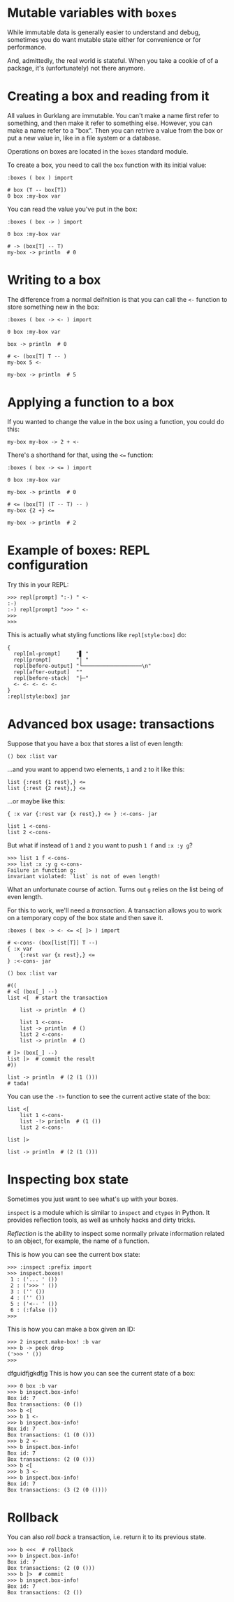 # Mutable variables with `boxes`

While immutable data is generally easier to understand and debug, sometimes
you do want mutable state either for convenience or for performance.

And, admittedly, the real world is stateful. When you take a cookie of
of a package, it's (unfortunately) not there anymore.

# Creating a box and reading from it

All values in Gurklang are immutable. You can't make a name first refer to
something, and then make it refer to something else. However, you can make a name
refer to a "box". Then you can retrive a value from the box or put a new value
in, like in a file system or a database.

Operations on boxes are located in the `boxes` standard module.

To create a box, you need to call the `box` function with its initial value:

```gurk
:boxes ( box ) import

# box (T -- box[T])
0 box :my-box var
```

You can read the value you've put in the box:

```gurk
:boxes ( box -> ) import

0 box :my-box var

# -> (box[T] -- T)
my-box -> println  # 0
```

# Writing to a box

The difference from a normal deifnition is that you can call the `<-` function
to store something new in the box:

```gurk
:boxes ( box -> <- ) import

0 box :my-box var

box -> println  # 0

# <- (box[T] T -- )
my-box 5 <-

my-box -> println  # 5
```

# Applying a function to a box

If you wanted to change the value in the box using a function, you could do this:
```gurk
my-box my-box -> 2 + <-
```

There's a shorthand for that, using the `<=` function:
```gurk
:boxes ( box -> <= ) import

0 box :my-box var

my-box -> println  # 0

# <= (box[T] (T -- T) -- )
my-box {2 +} <=

my-box -> println  # 2
```

# Example of boxes: REPL configuration

Try this in your REPL:

```gurk
>>> repl[prompt] ":-) " <-
:-)
:-) repl[prompt] ">>> " <-
>>>
>>>
```

This is actually what styling functions like `repl[style:box]` do:
```gurk
{
  repl[ml-prompt]     "▋ "
  repl[prompt]        "│ "
  repl[before-output] "└───────────────────\n"
  repl[after-output]  ""
  repl[before-stack]  "├─"
  <- <- <- <- <-
}
:repl[style:box] jar
```

# Advanced box usage: transactions

Suppose that you have a box that stores a list of even length:
```gurk
() box :list var
```

...and you want to append two elements, `1` and `2` to it like this:
```gurk
list {:rest {1 rest},} <=
list {:rest {2 rest},} <=
```
...or maybe like this:
```gurk
{ :x var {:rest var {x rest},} <= } :<-cons- jar

list 1 <-cons-
list 2 <-cons-
```

But what if instead of `1` and `2` you want to push `1 f` and `:x :y g`?
```gurkrepl
>>> list 1 f <-cons-
>>> list :x :y g <-cons-
Failure in function g:
invariant violated: `list` is not of even length!
```
What an unfortunate course of action. Turns out `g` relies on the list being
of even length.

For this to work, we'll need a _transaction_. A transaction allows you to
work on a temporary copy of the box state and then save it.

```gurk
:boxes ( box -> <- <= <[ ]> ) import

# <-cons- (box[list[T]] T --)
{ :x var
    {:rest var {x rest},} <=
} :<-cons- jar

() box :list var

#((
# <[ (box[_] --)
list <[  # start the transaction

    list -> println  # ()

    list 1 <-cons-
    list -> println  # ()
    list 2 <-cons-
    list -> println  # ()

# ]> (box[_] --)
list ]>  # commit the result
#))

list -> println  # (2 (1 ()))
# tada!
```

You can use the `-!>` function to see the current active state of the box:

```gurk
list <[
    list 1 <-cons-
    list -!> println  # (1 ())
    list 2 <-cons-

list ]>

list -> println  # (2 (1 ()))
```

# Inspecting box state

Sometimes you just want to see what's up with your boxes.

`inspect` is a module which is similar to `inspect` and `ctypes` in
Python. It provides reflection tools, as well as unholy hacks and dirty tricks.

_Reflection_ is the ability to inspect some normally private information
related to an object, for example, the name of a function.

This is how you can see the current box state:
```gurkrepl
>>> :inspect :prefix import
>>> inspect.boxes!
 1 : ('... ' ())
 2 : ('>>> ' ())
 3 : ('' ())
 4 : ('' ())
 5 : ('<-- ' ())
 6 : (:false ())
>>>
```

This is how you can make a box given an ID:
```gurkrepl
>>> 2 inspect.make-box! :b var
>>> b -> peek drop
('>>> ' ())
>>>
```
 dfguidfjgkdfjg
This is how you can see the current state of a box:
```gurkrepl
>>> 0 box :b var
>>> b inspect.box-info!
Box id: 7
Box transactions: (0 ())
>>> b <[
>>> b 1 <-
>>> b inspect.box-info!
Box id: 7
Box transactions: (1 (0 ()))
>>> b 2 <-
>>> b inspect.box-info!
Box id: 7
Box transactions: (2 (0 ()))
>>> b <[
>>> b 3 <-
>>> b inspect.box-info!
Box id: 7
Box transactions: (3 (2 (0 ())))
```

# Rollback
You can also _roll back_ a transaction, i.e. return it to its previous state.
```gurkrepl
>>> b <<<  # rollback
>>> b inspect.box-info!
Box id: 7
Box transactions: (2 (0 ()))
>>> b ]>  # commit
>>> b inspect.box-info!
Box id: 7
Box transactions: (2 ())
```